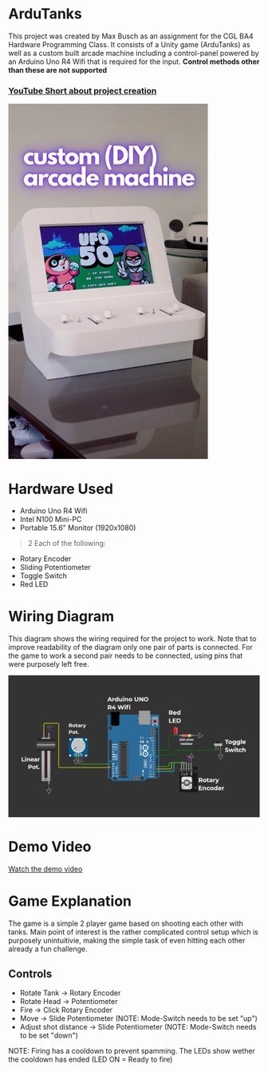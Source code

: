# ArduTanks
This project was created by Max Busch as an assignment for the CGL BA4 Hardware Programming Class.
It consists of a Unity game (ArduTanks) as well as a custom built arcade machine including a control-panel powered by an Arduino Uno R4 Wifi that is required for the input. **Control methods other than these are not supported**


### [YouTube Short about project creation](https://youtube.com/shorts/AtszOTIaLDM?si=Mo6oWbbg-AOPVxbF)
<a href="https://www.youtube.com/watch?v=AtszOTIaLDM?si=Mo6oWbbg-AOPVxbF">
  <img src="_ReadMe%20Media/TiktokThumbnail.png" alt="Watch on YouTube" width="400"/>
</a>

# Hardware Used
- Arduino Uno R4 Wifi
- Intel N100 Mini-PC
- Portable 15.6" Monitor (1920x1080)
> 2 Each of the following:
- Rotary Encoder
- Sliding Potentiometer
- Toggle Switch
- Red LED

# Wiring Diagram
This diagram shows the wiring required for the project to work.
Note that to improve readability of the diagram only one pair of parts is connected. For the game to work a second pair needs to be connected, using pins that were purposely left free.

<img src="_ReadMe%20Media/WiringDiagram.png" alt="Wirind Diagram" width="800"/>


# Demo Video
[Watch the demo video](_ReadMe%20Media/ArduTanksDemo.mp4)

# Game Explanation
The game is a simple 2 player game based on shooting each other with tanks.
Main point of interest is the rather complicated control setup which is purposely unintuitivie, making the simple task of even hitting each other already a fun challenge.

## Controls
- Rotate Tank -> Rotary Encoder
- Rotate Head -> Potentiometer
- Fire -> Click Rotary Encoder
- Move -> Slide Potentiometer (NOTE: Mode-Switch needs to be set "up")
- Adjust shot distance -> Slide Potentiometer (NOTE: Mode-Switch needs to be set "down")

NOTE: Firing has a cooldown to prevent spamming. The LEDs show wether the cooldown has ended (LED ON = Ready to fire)
